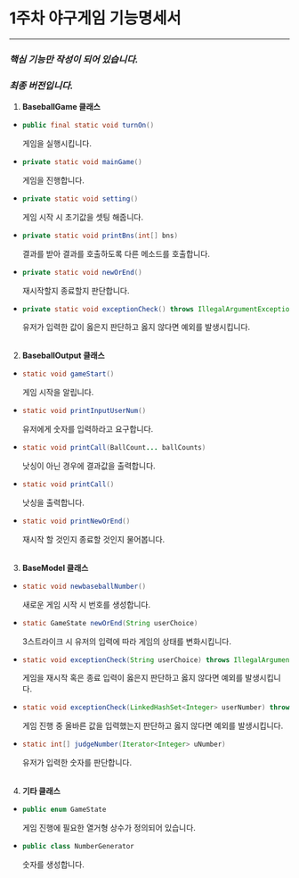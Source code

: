 # 1주차 야구게임 기능명세서

___

### ***핵심 기능만 작성이 되어 있습니다.***

### ***최종 버전입니다.***

1. **BaseballGame 클래스**

- ```java
  public final static void turnOn()
  ```
  게임을 실행시킵니다.
- ```java
  private static void mainGame()
  ```
  게임을 진행합니다.
- ```java
  private static void setting()
  ```
  게임 시작 시 초기값을 셋팅 해줍니다.
- ```java
  private static void printBns(int[] bns)
  ```
  결과를 받아 결과를 호출하도록 다른 메소드를 호출합니다.
- ```java
  private static void newOrEnd()
  ```
  재시작할지 종료할지 판단합니다.
- ```java
  private static void exceptionCheck() throws IllegalArgumentException 
  ```
  유저가 입력한 값이 옳은지 판단하고 옳지 않다면 예외를 발생시킵니다.
  <br/><br/>

2. **BaseballOutput 클래스**

- ```java
  static void gameStart()
  ```
  게임 시작을 알립니다.
- ```java
  static void printInputUserNum()
  ```
  유저에게 숫자를 입력하라고 요구합니다.
- ```java
  static void printCall(BallCount... ballCounts)
  ```
  낫싱이 아닌 경우에 결과값을 출력합니다.
- ```java
  static void printCall()
  ```
  낫싱을 출력합니다.
- ```java
  static void printNewOrEnd()
  ```
  재시작 할 것인지 종료할 것인지 물어봅니다.
  <br/><br/>

3. **BaseModel 클래스**

- ```java
  static void newbaseballNumber()
  ```
  새로운 게임 시작 시 번호를 생성합니다.
- ```java
  static GameState newOrEnd(String userChoice)
  ```
  3스트라이크 시 유저의 입력에 따라 게임의 상태를 변화시킵니다.
- ```java
  static void exceptionCheck(String userChoice) throws IllegalArgumentException
  ```
  게임을 재시작 혹은 종료 입력이 옳은지 판단하고 옳지 않다면 예외를 발생시킵니다.
- ```java
  static void exceptionCheck(LinkedHashSet<Integer> userNumber) throws IllegalArgumentException
  ```
  게임 진행 중 올바른 값을 입력했는지 판단하고 옳지 않다면 예외를 발생시킵니다.
- ```java
  static int[] judgeNumber(Iterator<Integer> uNumber)
  ```
  유저가 입력한 숫자를 판단합니다.
  <br/><br/>

4. **기타 클래스**

- ```java
  public enum GameState
  ```
  게임 진행에 필요한 열거형 상수가 정의되어 있습니다.
- ```java
  public class NumberGenerator
  ```
  숫자를 생성합니다.
  
